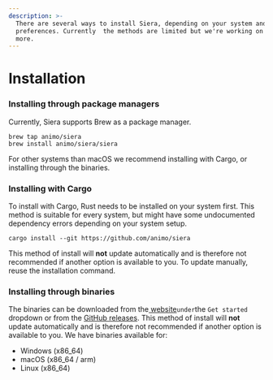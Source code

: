 ```yaml
---
description: >-
  There are several ways to install Siera, depending on your system and
  preferences. Currently  the methods are limited but we're working on adding
  more.
---
```


# Installation

### Installing through package managers

Currently, Siera supports Brew as a package manager.

```
brew tap animo/siera
brew install animo/siera/siera
```

For other systems than macOS we recommend installing with Cargo, or installing through the binaries.

### Installing with Cargo

To install with Cargo, Rust needs to be installed on your system first. This method is suitable for every system, but might have some undocumented dependency errors depending on your system setup.

```
cargo install --git https://github.com/animo/siera
```

This method of install will **not** update automatically and is therefore not recommended if another option is available to you. To update manually, reuse the installation command.

### Installing through binaries

The binaries can be downloaded from the[ website](https://siera.animo.id)`under`the `Get started` dropdown or from the [GitHub releases](https://github.com/animo/siera/releases). This method of install will **not** update automatically and is therefore not recommended if another option is available to you. We have binaries available for:

- Windows (x86_64)
- macOS (x86_64 / arm)
- Linux (x86_64)
